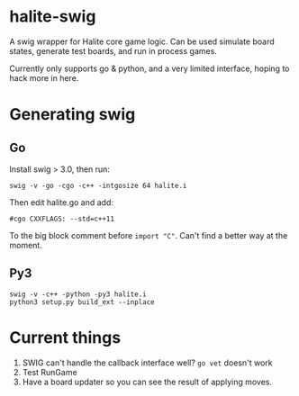 # halite-swig

A swig wrapper for Halite core game logic. Can be used simulate board states, generate test boards, and run in process games.

Currently only supports go & python, and a very limited interface, hoping to hack more in here.

# Generating swig

## Go

Install swig > 3.0, then run:

```shell
swig -v -go -cgo -c++ -intgosize 64 halite.i 
```

Then edit halite.go and add:

```
#cgo CXXFLAGS: --std=c++11
```

To the big block comment before `import "C"`. Can't find a better way at the moment.

## Py3

```shell
swig -v -c++ -python -py3 halite.i 
python3 setup.py build_ext --inplace
```

# Current things

1. SWIG can't handle the callback interface well? `go vet` doesn't work
1. Test RunGame
1. Have a board updater so you can see the result of applying moves.

